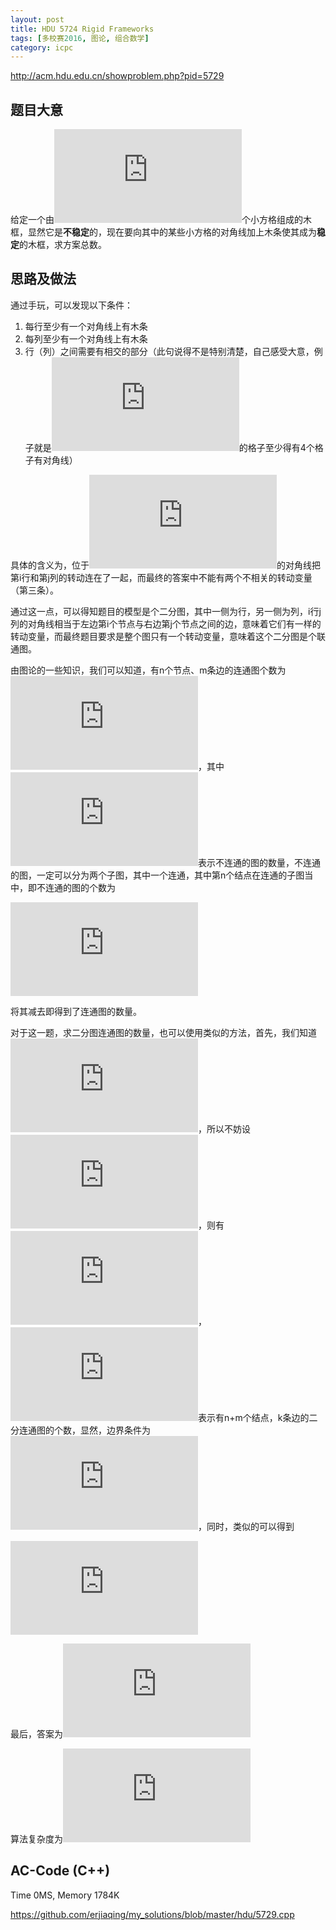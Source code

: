 ```yaml
---
layout: post
title: HDU 5724 Rigid Frameworks
tags: [多校赛2016, 图论, 组合数学]
category: icpc
---
```


<http://acm.hdu.edu.cn/showproblem.php?pid=5729>

题目大意
--------

给定一个由![](http://latex.codecogs.com/png.latex?%5Cdpi%7B100%7D%20n%5Ctimes%20m)个小方格组成的木框，显然它是**不稳定**的，现在要向其中的某些小方格的对角线加上木条使其成为**稳定**的木框，求方案总数。

思路及做法
----------

通过手玩，可以发现以下条件：

1. 每行至少有一个对角线上有木条
2. 每列至少有一个对角线上有木条
3. 行（列）之间需要有相交的部分（此句说得不是特别清楚，自己感受大意，例子就是![](http://latex.codecogs.com/png.latex?%5Cdpi%7B100%7D%202%5Ctimes%203)的格子至少得有4个格子有对角线）

具体的含义为，位于![](http://latex.codecogs.com/png.latex?%5Cdpi%7B100%7D%20%28i%2C%20j%29)的对角线把第i行和第j列的转动连在了一起，而最终的答案中不能有两个不相关的转动变量（第三条）。

通过这一点，可以得知题目的模型是个二分图，其中一侧为行，另一侧为列，i行j列的对角线相当于左边第i个节点与右边第j个节点之间的边，意味着它们有一样的转动变量，而最终题目要求是整个图只有一个转动变量，意味着这个二分图是个联通图。

由图论的一些知识，我们可以知道，有n个节点、m条边的连通图个数为![](http://latex.codecogs.com/png.latex?%5Cdpi%7B100%7D%20f%28n%2C%20m%29%20%3D%20%5Cbinom%7B%5Cfrac%7Bn%28n-1%29%7D%7B2%7D%7D%7Bm%7D%20-%20g%28n%2C%20m%29)，其中![](http://latex.codecogs.com/png.latex?%5Cdpi%7B100%7D%20g%28n%2C%20m%29)表示不连通的图的数量，不连通的图，一定可以分为两个子图，其中一个连通，其中第n个结点在连通的子图当中，即不连通的图的个数为

![](http://latex.codecogs.com/png.latex?%5Cdpi%7B100%7D%20g%28n%2C%20m%29%3D%5Csum%20%5Climits_%7Bn%27%3D1%7D%5E%7Bn-1%7D%20%5Csum%5Climits_%7Bm%27%3D0%7D%5E%7B%5Cmathrm%7Bmin%7D%28m%2C%20n%27%28n%27-1%29/2%29%7D%20%5Cbinom%7Bn-1%7D%7Bn%27-1%7D%5Cbinom%7B%28n-n%27%29%28n-%28n%27-1%29%29/2%7D%7Bm-m%27%7Df%28n%27%2C%20m%27%29)

将其减去即得到了连通图的数量。

对于这一题，求二分图连通图的数量，也可以使用类似的方法，首先，我们知道![](http://latex.codecogs.com/png.latex?%5Cdpi%7B100%7D%20f%28n%2C%20m%29%20%3D%20f%28m%2C%20n%29)，所以不妨设![](http://latex.codecogs.com/png.latex?%5Cdpi%7B100%7D%20m%5Cle%20n)，则有![](http://latex.codecogs.com/png.latex?%5Cdpi%7B100%7D%20f%28n%2C%20m%2C%20k%29%20%3D%20%5Cbinom%7Bnm%7D%7Bk%7D%20-%20g%28n%2C%20m%2C%20k%29)，![](http://latex.codecogs.com/png.latex?%5Cdpi%7B100%7D%20f%28n%2C%20m%2C%20k%29)表示有n+m个结点，k条边的二分连通图的个数，显然，边界条件为![](http://latex.codecogs.com/png.latex?%5Cdpi%7B100%7D%20f%281%2C%200%2C%200%29%20%3D%201)，同时，类似的可以得到

![](http://latex.codecogs.com/png.latex?%5Cdpi%7B120%7D%20g%28n%2C%20m%2C%20k%29%20%3D%20%5Csum%5Climits_%7Bn%27%3D1%7D%5E%7Bn%7D%5Csum%5Climits_%7Bm%27%3D0%7D%5E%7Bm%7D%5Csum%5Climits_%7Bk%27%3D0%7D%5E%7B%5Cmathrm%7Bmin%7D%28k%2C%20n%27m%27%29%7D%5Cbinom%7Bn-1%7D%7Bn%27-1%7D%5Cbinom%7Bm%7D%7Bm%27%7D%5Cbinom%7B%28n-n%27%29%28m-m%27%29%7D%7Bk-k%27%7Df%28n%27%2C%20m%27%2C%20k%27%29)

最后，答案为![](http://latex.codecogs.com/png.latex?%5Cdpi%7B120%7D%20ans%28n%2C%20m%29%20%3D%20%5Csum%5Climits_%7Bk%3D0%7D%5E%7Bnm%7D2%5Ekf%28n%2C%20m%2C%20k%29)

算法复杂度为![](http://latex.codecogs.com/png.latex?%5Cdpi%7B120%7D%20O%28n%5E3m%5E3%29%3DO%28n%5E6%29)

AC-Code (C++)
-------------

Time 0MS, Memory 1784K

<https://github.com/erjiaqing/my_solutions/blob/master/hdu/5729.cpp>
